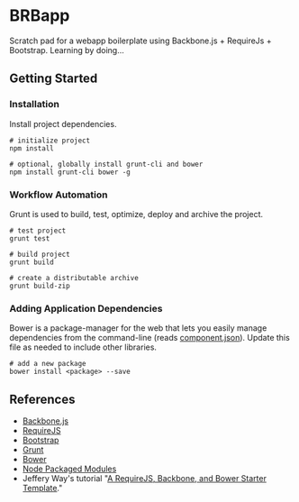 BRBapp
======

Scratch pad for a webapp boilerplate using Backbone.js + RequireJs + Bootstrap. Learning by doing...

## Getting Started

### Installation

Install project dependencies.

    # initialize project
    npm install

    # optional, globally install grunt-cli and bower
    npm install grunt-cli bower -g

### Workflow Automation

Grunt is used to build, test, optimize, deploy and archive the project.

    # test project
    grunt test

    # build project
    grunt build

    # create a distributable archive
    grunt build-zip

### Adding Application Dependencies

Bower is a package-manager for the web that lets you easily manage dependencies from the command-line (reads [component.json](https://github.com/nesbert/BRBapp/blob/master/component.json)). Update this file as needed to include other libraries.

    # add a new package
    bower install <package> --save

## References

- [Backbone.js](http://backbonejs.org)
- [RequireJS](http://requirejs.org)
- [Bootstrap](http://getbootstrap.com)
- [Grunt](http://gruntjs.com)
- [Bower](https://npmjs.org/package/bower)
- [Node Packaged Modules](https://npmjs.org)
- Jeffery Way's tutorial "[A RequireJS, Backbone, and Bower Starter Template](http://net.tutsplus.com/tutorials/javascript-ajax/a-requirejs-backbone-and-bower-starter-template/)."